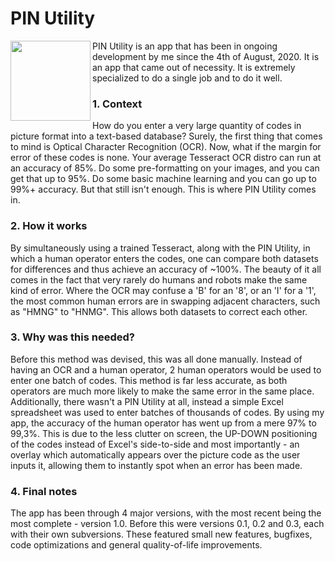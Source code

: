 # PIN Utility
<a href="#"><img src="PIN.ico" align="left" height="128" width="128" ></a>

PIN Utility is an app that has been in ongoing development by me since the 4th of August, 2020. It is an app that came out of necessity. It is extremely specialized to do a single job and to do it well.
### 1. Context

How do you enter a very large quantity of codes in picture format into a text-based database? Surely, the first thing that comes to mind is Optical Character Recognition (OCR). Now, what if the margin for error of these codes is none. Your average Tesseract OCR distro can run at an accuracy of 85%. Do some pre-formatting on your images, and you can get that up to 95%. Do some basic machine learning and you can go up to 99%+ accuracy. But that still isn't enough. This is where PIN Utility comes in.
### 2. How it works

By simultaneously using a trained Tesseract, along with the PIN Utility, in which a human operator enters the codes, one can compare both datasets for differences and thus achieve an accuracy of ~100%. The beauty of it all comes in the fact that very rarely do humans and robots make the same kind of error. Where the OCR may confuse a 'B' for an '8', or an 'I' for a '1', the most common human errors are in swapping adjacent characters, such as "HMNG" to "HNMG". This allows both datasets to correct each other.
### 3. Why was this needed?

Before this method was devised, this was all done manually. Instead of having an OCR and a human operator, 2 human operators would be used to enter one batch of codes. This method is far less accurate, as both operators are much more likely to make the same error in the same place. Additionally, there wasn't a PIN Utility at all, instead a simple Excel spreadsheet was used to enter batches of thousands of codes. By using my app, the accuracy of the human operator has went up from a mere 97% to 99,3%. This is due to the less clutter on screen, the UP-DOWN positioning of the codes instead of Excel's side-to-side and most importantly - an overlay which automatically appears over the picture code as the user inputs it, allowing them to instantly spot when an error has been made.
### 4. Final notes

The app has been through 4 major versions, with the most recent being the most complete - version 1.0. Before this were versions 0.1, 0.2 and 0.3, each with their own subversions. These featured small new features, bugfixes, code optimizations and general quality-of-life improvements.